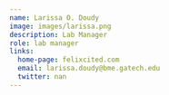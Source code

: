 ```yaml
---
name: Larissa O. Doudy
image: images/larissa.png
description: Lab Manager
role: lab manager
links:
  home-page: felixcited.com
  email: larissa.doudy@bme.gatech.edu
  twitter: nan
---
```



